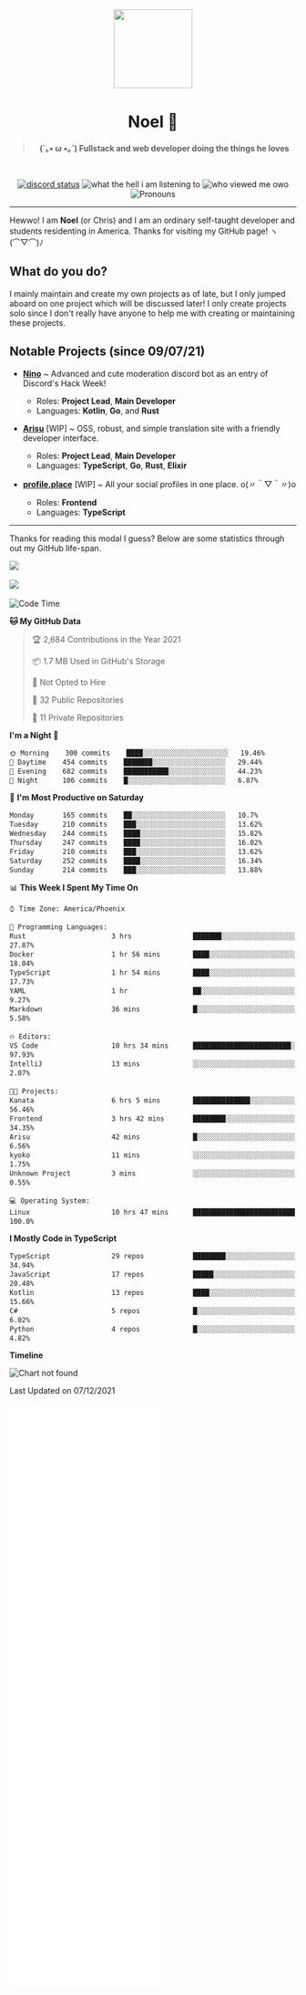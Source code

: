 <div align='center'>
  <div align='center'>
    <img
      src='https://cdn.floofy.dev/art/icons/icon_cinnamonserval.png'
      width='138'
      height='138'
    />
  </div>
  <h1>Noel 🐾</h1>
  <blockquote><strong>(´｡• ω •｡`) Fullstack and web developer doing the things he loves</strong></blockquote>

  <br />

  <a href='https://discord.com/users/280158289667555328' target='_blank'><img alt="discord status" src="https://dev.discordprofiles.me/badge/status/280158289667555328" /></a>
  <img alt="what the hell i am listening to" src="https://dev.discordprofiles.me/badge/spotify/280158289667555328" />
  <img alt="who viewed me owo" src="https://komarev.com/ghpvc/?username=auguwu" />
  <img alt='Pronouns' src='https://img.shields.io/endpoint?url=https://pronoundb.org/shields/6004d014406af11e4593a013' />
</div>

<hr />

Hewwo! I am **Noel** (or Chris) and I am an ordinary self-taught developer and students residenting in America. Thanks for visiting my GitHub page! ヽ(⌒▽⌒)ﾉ

## What do you do?
I mainly maintain and create my own projects as of late, but I only jumped aboard on one project which will be discussed later! I only create projects
solo since I don't really have anyone to help me with creating or maintaining these projects.

## Notable Projects (since 09/07/21)
- [**Nino**](https://nino.sh) ~ Advanced and cute moderation discord bot as an entry of Discord's Hack Week!
  - Roles: **Project Lead**, **Main Developer**
  - Languages: **Kotlin**, **Go**, and **Rust**

- [**Arisu**](https://arisu.land) [WIP] ~ OSS, robust, and simple translation site with a friendly developer interface.
  - Roles: **Project Lead**, **Main Developer**
  - Languages: **TypeScript**, **Go**, **Rust**, **Elixir**

- [**profile.place**](https://profile.place) [WIP] ~ All your social profiles in one place. o(〃＾▽＾〃)o
  - Roles: **Frontend**
  - Languages: **TypeScript**

---

Thanks for reading this modal I guess? Below are some statistics through out my GitHub life-span.

![](https://github-readme-stats.vercel.app/api?username=auguwu&count_private=true&show_icons=true&theme=gruvbox)

![](https://github-readme-stats.vercel.app/api/top-langs/?username=auguwu&layout=compact&theme=gruvbox)

<!--START_SECTION:waka-->
![Code Time](http://img.shields.io/badge/Code%20Time-2%2C481%20hrs%2021%20mins-blue)

**🐱 My GitHub Data** 

> 🏆 2,684 Contributions in the Year 2021
 > 
> 📦 1.7 MB Used in GitHub's Storage 
 > 
> 🚫 Not Opted to Hire
 > 
> 📜 32 Public Repositories 
 > 
> 🔑 11 Private Repositories  
 > 
**I'm a Night 🦉** 

```text
🌞 Morning    300 commits    ████░░░░░░░░░░░░░░░░░░░░░   19.46% 
🌆 Daytime    454 commits    ███████░░░░░░░░░░░░░░░░░░   29.44% 
🌃 Evening    682 commits    ███████████░░░░░░░░░░░░░░   44.23% 
🌙 Night      106 commits    █░░░░░░░░░░░░░░░░░░░░░░░░   6.87%

```
📅 **I'm Most Productive on Saturday** 

```text
Monday       165 commits    ██░░░░░░░░░░░░░░░░░░░░░░░   10.7% 
Tuesday      210 commits    ███░░░░░░░░░░░░░░░░░░░░░░   13.62% 
Wednesday    244 commits    ████░░░░░░░░░░░░░░░░░░░░░   15.82% 
Thursday     247 commits    ████░░░░░░░░░░░░░░░░░░░░░   16.02% 
Friday       210 commits    ███░░░░░░░░░░░░░░░░░░░░░░   13.62% 
Saturday     252 commits    ████░░░░░░░░░░░░░░░░░░░░░   16.34% 
Sunday       214 commits    ███░░░░░░░░░░░░░░░░░░░░░░   13.88%

```


📊 **This Week I Spent My Time On** 

```text
⌚︎ Time Zone: America/Phoenix

💬 Programming Languages: 
Rust                     3 hrs               ███████░░░░░░░░░░░░░░░░░░   27.87% 
Docker                   1 hr 56 mins        ████░░░░░░░░░░░░░░░░░░░░░   18.04% 
TypeScript               1 hr 54 mins        ████░░░░░░░░░░░░░░░░░░░░░   17.73% 
YAML                     1 hr                ██░░░░░░░░░░░░░░░░░░░░░░░   9.27% 
Markdown                 36 mins             █░░░░░░░░░░░░░░░░░░░░░░░░   5.58%

🔥 Editors: 
VS Code                  10 hrs 34 mins      ████████████████████████░   97.93% 
IntelliJ                 13 mins             ░░░░░░░░░░░░░░░░░░░░░░░░░   2.07%

🐱‍💻 Projects: 
Kanata                   6 hrs 5 mins        ██████████████░░░░░░░░░░░   56.46% 
Frontend                 3 hrs 42 mins       ████████░░░░░░░░░░░░░░░░░   34.35% 
Arisu                    42 mins             █░░░░░░░░░░░░░░░░░░░░░░░░   6.56% 
kyoko                    11 mins             ░░░░░░░░░░░░░░░░░░░░░░░░░   1.75% 
Unknown Project          3 mins              ░░░░░░░░░░░░░░░░░░░░░░░░░   0.55%

💻 Operating System: 
Linux                    10 hrs 47 mins      █████████████████████████   100.0%

```

**I Mostly Code in TypeScript** 

```text
TypeScript               29 repos            ████████░░░░░░░░░░░░░░░░░   34.94% 
JavaScript               17 repos            █████░░░░░░░░░░░░░░░░░░░░   20.48% 
Kotlin                   13 repos            ████░░░░░░░░░░░░░░░░░░░░░   15.66% 
C#                       5 repos             █░░░░░░░░░░░░░░░░░░░░░░░░   6.02% 
Python                   4 repos             █░░░░░░░░░░░░░░░░░░░░░░░░   4.82%

```


**Timeline**

![Chart not found](https://raw.githubusercontent.com/auguwu/auguwu/master/charts/bar_graph.png) 


 Last Updated on 07/12/2021
<!--END_SECTION:waka-->

![](./github-metrics.svg)
